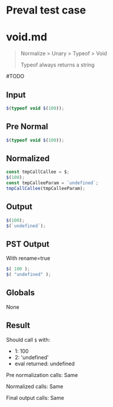 # Preval test case

# void.md

> Normalize > Unary > Typeof > Void
>
> Typeof always returns a string

#TODO

## Input

`````js filename=intro
$(typeof void $(100));
`````

## Pre Normal

`````js filename=intro
$(typeof void $(100));
`````

## Normalized

`````js filename=intro
const tmpCallCallee = $;
$(100);
const tmpCalleeParam = `undefined`;
tmpCallCallee(tmpCalleeParam);
`````

## Output

`````js filename=intro
$(100);
$(`undefined`);
`````

## PST Output

With rename=true

`````js filename=intro
$( 100 );
$( "undefined" );
`````

## Globals

None

## Result

Should call `$` with:
 - 1: 100
 - 2: 'undefined'
 - eval returned: undefined

Pre normalization calls: Same

Normalized calls: Same

Final output calls: Same
